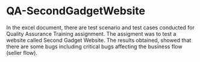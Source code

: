 # QA-SecondGadgetWebsite
In the excel document, there are test scenario and test cases conducted for Quality Assurance Training assignment. The assigment was to test a website called Second Gadget Website. The results obtained, showed that there are some bugs including critical bugs affecting the business flow (seller flow). 
